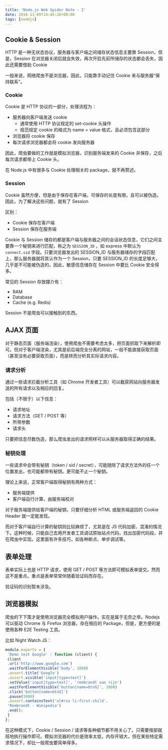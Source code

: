 ```yaml
---
title: 'Node.js Web Spider Note - 2'
date: 2016-11-05T14:45:26+00:00
tags: [nodejs]
---
```


## Cookie & Session

HTTP 是一种无状态协议，服务器与客户端之间储存状态信息主要靠 Session，但是，Session 在浏览器关闭后就会失效，再次开启先前所储存的状态都会丢失，因此还需要借助 Cookie

一般来说，网络爬虫不是浏览器，因此，只能靠手动记住 Cookie 来与服务器“保持联系”。

### Cookie

Cookie 是 HTTP 协议的一部分，处理流程为：

  * 服务器向客户端发送 cookie 
      * 通常使用 HTTP 协议规定的 set-cookie 头操作
      * 规范规定 cookie 的格式为 name = value 格式，且必须包含这部分
  * 浏览器将 cookie 保存
  * 每次请求浏览器都会将 cookie 发向服务器

因此，爬虫要做的工作就是模拟浏览器，识别服务端发来的 Cookie 并保存，之后每次请求都带上 Cookie 头。

在 Node.js 中有很多与 Cookie 处理相关的 package，就不再赘述。

### Session

Cookie 虽然方便，但是由于保存在客户端，可保存的长度有限，且可以被伪造。因此，为了解决这些问题，就有了 Session

区别：

  * Cookie 保存在客户端
  * Session 保存在服务端

Cookie 与 Session 储存的都是客户端与服务器之间的会话状态信息，它们之间主要靠一个秘钥来进行匹配，称之为 `SESSION_ID` ，如 express 中默认为 `connect.sid` 字段。只要浏览器发出的 SESSION\_ID 与服务器储存的字段匹配上，那么服务器就将其认作为一个 Session，只要 SESSION\_ID 的长度足够大，几乎是不可能被伪造的。因此，敏感信息储存在 Session 中要比 Cookie 安全得多。

常见的 Session 存放媒介有：

  * RAM
  * Database
  * Cache (e.g. Redis)

Session 不是爬虫可以接触到的东西。

## AJAX 页面

对于静态页面（服务端渲染），使用爬虫不需要考虑太多，把页面抓取下来解析即可。但对于客户端渲染，尤其是前后端完全分离的网站，一般不能直接获取页面（甚至没有必要获取页面），而是转而分析其实际请求内容。

### 请求分析

通过一些请求拦截分析工具（如 Chrome 开发者工具）可以截获网站向服务器发送的所有请求以及相应的回复。

包括（不限于）以下信息：

  * 请求地址
  * 请求方法（GET / POST 等）
  * 所带参数
  * 请求头

只要把信息尽数伪造，那么爬虫发出的请求照样可以从服务器取得正确的结果。

### 秘钥处理

一些请求中会带有秘钥（token / sid / secret），可能随除了请求方法外的任一个位置发出，也可能都带有秘钥。更可能不止一个秘钥。

理论上来说，正常客户端取得秘钥有两种方式：

  * 服务端提供
  * 客户端自行计算，由服务端校对

对于服务端提供给客户端的秘钥，只要仔细分析 HTML 或服务端返回的 Cookie Header 就一定能发现。

而对于客户端自行计算的秘钥则比较麻烦了，尤其是在 JS 代码加密、混淆的情况下。这种时候，只能自己去用开发者工具调试原始站点代码，找出加密代码段，并在爬虫中实现。这里面有许多技巧，如各种断点、单步调试等。

## 表单处理

表单实际上也是 HTTP 请求，使用 GET / POST 等方法即可模拟表单提交。然而这不是重点。重点是表单常常伴随着验证码而存在。

验证码的识别暂未涉及。

## 浏览器模拟

爬虫的下下策才是使用浏览器完全模拟用户操作。实在是属于无奈之举。Nodejs 可以驱动 Chrome 与 Firefox 浏览器，存在相应的 Package，但是，更方便的是使用各种 E2E Testing 工具。

比如 Night Watch JS：

```javascript
module.exports = {
 'Demo test Google' : function (client) {
 client
 .url('http://www.google.com')
 .waitForElementVisible('body', 1000)
 .assert.title('Google')
 .assert.visible('input[type=text]')
 .setValue('input[type=text]', 'rembrandt van rijn')
 .waitForElementVisible('button[name=btnG]', 1000)
 .click('button[name=btnG]')
 .pause(1000)
 .assert.containsText('ol#rso li:first-child',
 'Rembrandt - Wikipedia')
 .end();
 }
};
```

在这种模式下，Cookie / Session / 请求等各种细节都不用关心了。只需要按部就班地执行操作即可。模拟浏览器的代价是效率太低，内存开销大，但在某些特定需求情况下，却比一般爬虫要简单得多。

&nbsp;
